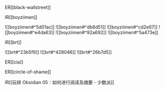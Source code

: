 ER[[black-wallstreet]]

IR[[boyziimen]]

![[boyziimen#^5d01ac]]
![[boyziimen#^db8d51]]
![[boyziimen#^cd2e67]]
![[boyziimen#^e4da63]]
![[boyziimen#^92a692]]
![[boyziimen#^5a473e]]

IR[[brt]]

![[brt#^23b5f9]]
![[brt#^428046]]
![[brt#^26b7d5]]

ER[[cia]]

ER[[circle-of-shame]]

IR[[玩转 Obsidian 05：如何进行阅读及摘要 - 少数派]]